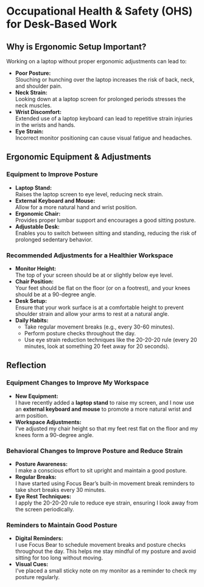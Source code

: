 # Occupational Health & Safety (OHS) for Desk-Based Work

## Why is Ergonomic Setup Important?

Working on a laptop without proper ergonomic adjustments can lead to:

- **Poor Posture:**  
  Slouching or hunching over the laptop increases the risk of back, neck, and
  shoulder pain.
- **Neck Strain:**  
  Looking down at a laptop screen for prolonged periods stresses the neck
  muscles.
- **Wrist Discomfort:**  
  Extended use of a laptop keyboard can lead to repetitive strain injuries in
  the wrists and hands.
- **Eye Strain:**  
  Incorrect monitor positioning can cause visual fatigue and headaches.

## Ergonomic Equipment & Adjustments

### Equipment to Improve Posture

- **Laptop Stand:**  
  Raises the laptop screen to eye level, reducing neck strain.
- **External Keyboard and Mouse:**  
  Allow for a more natural hand and wrist position.
- **Ergonomic Chair:**  
  Provides proper lumbar support and encourages a good sitting posture.
- **Adjustable Desk:**  
  Enables you to switch between sitting and standing, reducing the risk of
  prolonged sedentary behavior.

### Recommended Adjustments for a Healthier Workspace

- **Monitor Height:**  
  The top of your screen should be at or slightly below eye level.
- **Chair Position:**  
  Your feet should be flat on the floor (or on a footrest), and your knees
  should be at a 90-degree angle.
- **Desk Setup:**  
  Ensure that your work surface is at a comfortable height to prevent shoulder
  strain and allow your arms to rest at a natural angle.
- **Daily Habits:**
  - Take regular movement breaks (e.g., every 30-60 minutes).
  - Perform posture checks throughout the day.
  - Use eye strain reduction techniques like the 20-20-20 rule (every 20
    minutes, look at something 20 feet away for 20 seconds).

## Reflection

### Equipment Changes to Improve My Workspace

- **New Equipment:**  
  I have recently added a **laptop stand** to raise my screen, and I now use an
  **external keyboard and mouse** to promote a more natural wrist and arm
  position.
- **Workspace Adjustments:**  
  I’ve adjusted my chair height so that my feet rest flat on the floor and my
  knees form a 90-degree angle.

### Behavioral Changes to Improve Posture and Reduce Strain

- **Posture Awareness:**  
  I make a conscious effort to sit upright and maintain a good posture.
- **Regular Breaks:**  
  I have started using Focus Bear’s built-in movement break reminders to take
  short breaks every 30 minutes.
- **Eye Rest Techniques:**  
  I apply the 20-20-20 rule to reduce eye strain, ensuring I look away from the
  screen periodically.

### Reminders to Maintain Good Posture

- **Digital Reminders:**  
  I use Focus Bear to schedule movement breaks and posture checks throughout the
  day. This helps me stay mindful of my posture and avoid sitting for too long
  without moving.
- **Visual Cues:**  
  I’ve placed a small sticky note on my monitor as a reminder to check my
  posture regularly.
